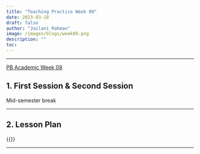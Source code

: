 ```yaml
---
title: "Teaching Practice Week 09"
date: 2023-03-18
draft: false
author: "Jailani Rahman"
image: /images/blogs/week09.png
description: ""
toc:
---
```


---

<div class="h1"><u>PB Academic Week 08</u></div>

## 1. First Session & Second Session

Mid-semester break

---

## 2. Lesson Plan
{{<embed-pdf url="../resources/NEP_LP_S2_23_WK8_MJA.pdf">}}

---